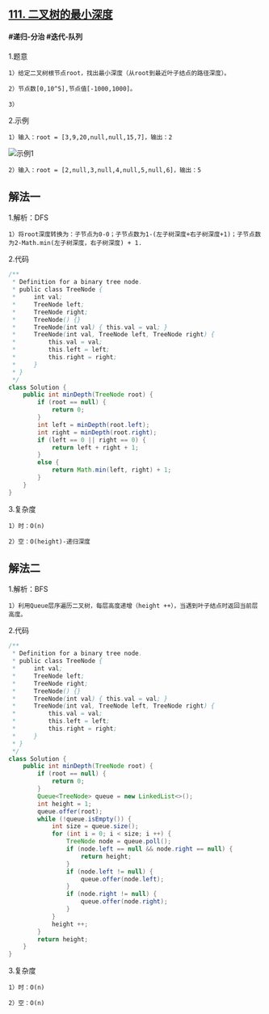 ## [111. 二叉树的最小深度](https://leetcode.cn/problems/minimum-depth-of-binary-tree/description/)

#### #递归-分治 #迭代-队列
1.题意

    1）给定二叉树根节点root，找出最小深度（从root到最近叶子结点的路径深度）。

    2）节点数[0,10^5],节点值[-1000,1000]。

    3）

2.示例

    1）输入：root = [3,9,20,null,null,15,7]，输出：2
![示例1](https://assets.leetcode.com/uploads/2020/10/12/ex_depth.jpg)

    2）输入：root = [2,null,3,null,4,null,5,null,6]，输出：5
## 解法一
1.解析：DFS

    1）将root深度转换为：子节点为0-0；子节点数为1-(左子树深度+右子树深度+1)；子节点数为2-Math.min(左子树深度，右子树深度) + 1.

2.代码
```java
/**
 * Definition for a binary tree node.
 * public class TreeNode {
 *     int val;
 *     TreeNode left;
 *     TreeNode right;
 *     TreeNode() {}
 *     TreeNode(int val) { this.val = val; }
 *     TreeNode(int val, TreeNode left, TreeNode right) {
 *         this.val = val;
 *         this.left = left;
 *         this.right = right;
 *     }
 * }
 */
class Solution {
    public int minDepth(TreeNode root) {
        if (root == null) {
            return 0;
        }
        int left = minDepth(root.left);
        int right = minDepth(root.right);
        if (left == 0 || right == 0) {
            return left + right + 1;
        } 
        else {
            return Math.min(left, right) + 1;
        }
    }
}
```

3.复杂度

    1）时：O(n)

    2）空：O(height)-递归深度
## 解法二
1.解析：BFS

    1）利用Queue层序遍历二叉树，每层高度递增（height ++），当遇到叶子结点时返回当前层高度。

2.代码
```java
/**
 * Definition for a binary tree node.
 * public class TreeNode {
 *     int val;
 *     TreeNode left;
 *     TreeNode right;
 *     TreeNode() {}
 *     TreeNode(int val) { this.val = val; }
 *     TreeNode(int val, TreeNode left, TreeNode right) {
 *         this.val = val;
 *         this.left = left;
 *         this.right = right;
 *     }
 * }
 */
class Solution {
    public int minDepth(TreeNode root) {
        if (root == null) {
            return 0;
        }
        Queue<TreeNode> queue = new LinkedList<>();
        int height = 1;
        queue.offer(root);
        while (!queue.isEmpty()) {
            int size = queue.size();
            for (int i = 0; i < size; i ++) {
                TreeNode node = queue.poll();
                if (node.left == null && node.right == null) {
                    return height;
                }
                if (node.left != null) {
                    queue.offer(node.left);
                }
                if (node.right != null) {
                    queue.offer(node.right);
                }
            }
            height ++;
        }
        return height;    
    }
}
```

3.复杂度

    1）时：O(n)

    2）空：O(n)
